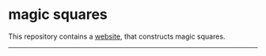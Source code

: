 # magic squares

This repository contains a [website](https://richie-8dk.github.io/Magic-Square/), that constructs magic squares.
***
